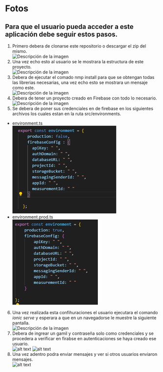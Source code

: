 # Fotos 
## Para que el usuario pueda acceder a este aplicación debe seguir estos pasos.
1. Primero debera de clonarse este repositorio o descargar el zip del mismo. <br>
![Descripción de la imagen](fotos/image-3.png)
2. Una vez echo esto al usuario se le mostrara la estructura de este proyecto. <br>
![Descripción de la imagen](fotos/image-1.png)
3. Debera de ejecutar el comado nmp install para que se obtengan todas las librerias necesarias, una vez echo esto se mostrara un mensaje como este. <br>
![Descripción de la imagen](fotos/image-2.png)
4. Debera de tener un proyecto creado en Firebase con todo lo necesario.<br>
![Descripción de la imagen](fotos/firebase.png)
5. Se debera de poner sus credenciales en de firebase en los siguientes archivos los cuales estan en la ruta src/environments.
 - environment.ts <br>
![alt text](fotos/env.png)
 - environment.prod.ts<br>
![alt text](fotos/envprod.png)
6. Una vez realizada esta confihuraciones el usuario ejecutara el comando *ionic serve* y esperara a que en un navegadorse le muestre la siguiente pantalla. <br>
![Descripción de la imagen](fotos/image.png)
7. Debera de ingrear un gamil y contraseña solo como credenciales y se procedera a verificar en firabse en autenticaciones se haya creado ese usuario. <br>
![alt text](fotos/alberto.png)
![alt text](fotos/usuarios.png)
8. Una vez adentro podra enviar mensajes y ver si otros usuarios enviaron mensajes. <br>
![alt text](fotos/chat.png)
